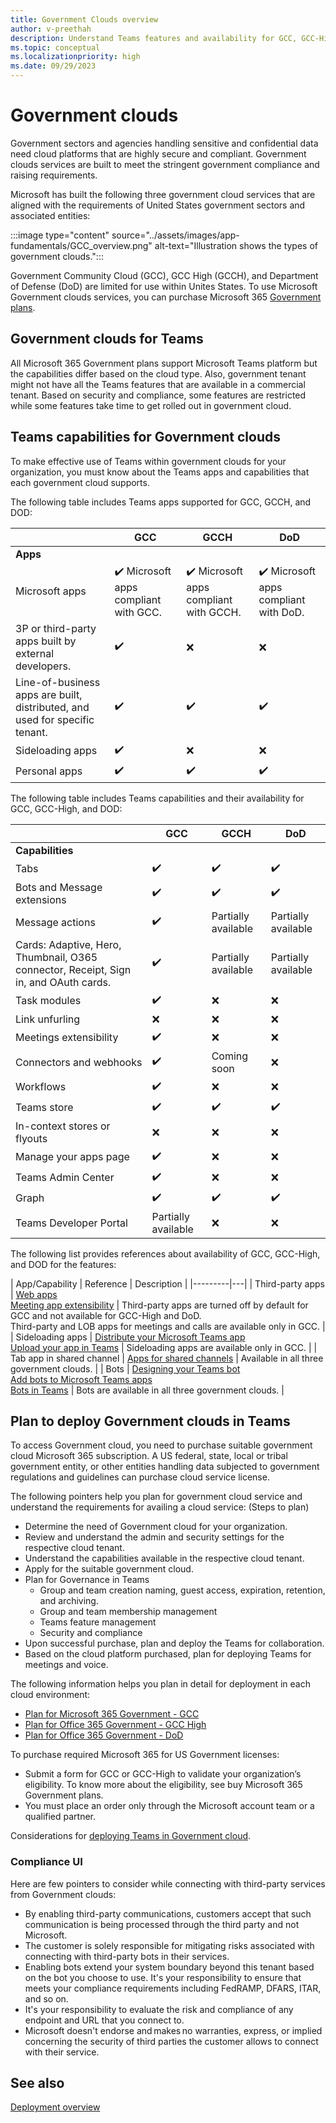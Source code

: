 ```yaml
---
title: Government Clouds overview
author: v-preethah
description: Understand Teams features and availability for GCC, GCC-High, and DOD tenants.
ms.topic: conceptual
ms.localizationpriority: high
ms.date: 09/29/2023
---
```

# Government clouds

Government sectors and agencies handling sensitive and confidential data need cloud platforms that are highly secure and compliant. Government clouds services are built to meet the stringent government compliance and raising requirements.

Microsoft has built the following three government cloud services that are aligned with the requirements of United States government sectors and associated entities:

:::image type="content" source="../assets/images/app-fundamentals/GCC_overview.png" alt-text="Illustration shows the types of government clouds.":::

Government Community Cloud (GCC), GCC High (GCCH), and Department of Defense (DoD) are limited for use within Unites States. To use Microsoft Government clouds services, you can purchase Microsoft 365 [Government plans](https://products.office.com/government/compare-office-365-government-plans).

## Government clouds for Teams

 All Microsoft 365 Government plans support Microsoft Teams platform but the capabilities differ based on the cloud type. Also, government tenant might not have all the Teams features that are available in a commercial tenant. Based on security and compliance, some features are restricted while some features take time to get rolled out in government cloud.

## Teams capabilities for Government clouds

To make effective use of Teams within government clouds for your organization, you must know about the Teams apps and capabilities that each government cloud supports.

The following table includes Teams apps supported for GCC, GCCH, and DOD:

| &nbsp; | GCC | GCCH | DoD |
|-------------|---------|---|---|
| **Apps** | &nbsp; | &nbsp; | &nbsp; |
| Microsoft apps | ✔️ Microsoft apps compliant with GCC. | ✔️ Microsoft apps compliant with GCCH. | ✔️ Microsoft apps compliant with DoD. |
| 3P or third-party apps built by external developers. | ✔️ | ❌ | ❌ |
|Line-of-business apps are built, distributed, and used for specific tenant. | ✔️ | ✔️ | ✔️ |
|Sideloading apps | ✔️ | ❌ | ❌ |
|Personal apps | ✔️ | ✔️ | ✔️ |

The following table includes Teams capabilities and their availability for GCC, GCC-High, and DOD:

| &nbsp; | GCC | GCCH | DoD |
|-------------|---------|---|---|
| **Capabilities** | &nbsp; | &nbsp; | &nbsp; |
| Tabs | ✔️ | ✔️ | ✔️ |
| Bots and Message extensions | ✔️ | ✔️ | ✔️ |
| Message actions | ✔️ | Partially available | Partially available |
| Cards: Adaptive, Hero, Thumbnail, O365 connector, Receipt, Sign in, and OAuth cards. | ✔️ | Partially available | Partially available |
| Task modules | ✔️ | ❌ | ❌ |
| Link unfurling | ❌ | ❌ | ❌ |
| Meetings extensibility | ✔️ | ❌ | ❌ |
| Connectors and webhooks | ✔️ | Coming soon | ❌ |
| Workflows| ✔️ | ❌ | ❌ |
| Teams store | ✔️ | ✔️ | ✔️ |
| In-context stores or flyouts | ❌ | ❌ | ❌ |
| Manage your apps page | ✔️ | ❌ | ❌ |
| Teams Admin Center | ✔️ | ❌ | ❌ |
| Graph | ✔️ | ✔️ | ✔️ |
| Teams Developer Portal | Partially available | ❌ | ❌ |

The following list provides references about availability of GCC, GCC-High, and DOD for the features:

| App/Capability | Reference | Description |
|---------|---|
| Third-party apps | [Web apps](../samples/integrating-web-apps.md) <br> [Meeting app extensibility](../apps-in-teams-meetings/teams-apps-in-meetings.md) | Third-party apps are turned off by default for GCC and not available for GCC-High and DoD. <br> Third-party and LOB apps for meetings and calls are available only in GCC. |
| Sideloading apps | [Distribute your Microsoft Teams app](../concepts/deploy-and-publish/apps-publish-overview.md) <br> [Upload your app in Teams](../concepts/deploy-and-publish/apps-upload.md) | Sideloading apps are available only in GCC. |
| Tab app in shared channel | [Apps for shared channels](build-and-test/shared-channels.md) | Available in all three government clouds. |
| Bots | [Designing your Teams bot](../bots/design/bots.md) <br> [Add bots to Microsoft Teams apps](../resources/bot-v3/bots-overview.md) <br> [Bots in Teams](../bots/what-are-bots.md) | Bots are available in all three government clouds. |

## Plan to deploy Government clouds in Teams

To access Government cloud, you need to purchase suitable government cloud Microsoft 365 subscription. A US federal, state, local or tribal government entity, or other entities handling data subjected to government regulations and guidelines can purchase cloud service license.

The following pointers help you plan for government cloud service and understand the requirements for availing a cloud service: (Steps to plan)

* Determine the need of Government cloud for your organization.
* Review and understand the admin and security settings for the respective cloud tenant.
* Understand the capabilities available in the respective cloud tenant.
* Apply for the suitable government cloud.
* Plan for Governance in Teams
  * Group and team creation naming, guest access, expiration, retention, and archiving.
  * Group and team membership management
  * Teams feature management
  * Security and compliance
* Upon successful purchase, plan and deploy the Teams for collaboration.
* Based on the cloud platform purchased, plan for deploying Teams for meetings and voice.

The following information helps you plan in detail for deployment in each cloud environment:

* [Plan for Microsoft 365 Government - GCC](/microsoftteams/plan-for-government-gcc)
* [Plan for Office 365 Government - GCC High](/microsoftteams/plan-for-government-gcc-high)
* [Plan for Office 365 Government - DoD](/microsoftteams/plan-for-government-dod)

To purchase required Microsoft 365 for US Government licenses:

* Submit a form for GCC or GCC-High to validate your organization’s eligibility. To know more about the eligibility, see buy Microsoft 365 Government plans.
* You must place an order only through the Microsoft account team or a qualified partner.

Considerations for [deploying Teams in Government cloud](/microsoftteams/expand-teams-across-your-org/teams-for-government-landing-page).

### Compliance UI

Here are few pointers to consider while connecting with third-party services from Government clouds:

* By enabling third-party communications, customers accept that such communication is being processed through the third party and not Microsoft.
* The customer is solely responsible for mitigating risks associated with connecting with third-party bots in their services.
* Enabling bots extend your system boundary beyond this tenant based on the bot you choose to use. It's your responsibility to ensure that meets your compliance requirements including FedRAMP, DFARS, ITAR, and so on.
* It's your responsibility to evaluate the risk and compliance of any endpoint and URL that you connect to.
* Microsoft doesn't endorse and makes no warranties, express, or implied concerning the security of third parties the customer allows to connect with their service.

## See also

[Deployment overview](/microsoftteams/deploy-overview)
